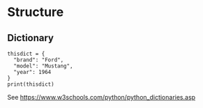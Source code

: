 # Structure

## Dictionary

```
thisdict = {
  "brand": "Ford",
  "model": "Mustang",
  "year": 1964
}
print(thisdict)

```

See https://www.w3schools.com/python/python_dictionaries.asp